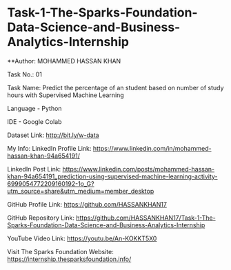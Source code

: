 # Task-1-The-Sparks-Foundation-Data-Science-and-Business-Analytics-Internship

**Author: MOHAMMED HASSAN KHAN

Task No.: 01

Task Name: Predict the percentage of an student based on number of study hours with Supervised Machine Learning

Language - Python

IDE - Google Colab

Dataset Link: http://bit.ly/w-data

My Info:
LinkedIn Profile Link: https://www.linkedin.com/in/mohammed-hassan-khan-94a654191/

LinkedIn Post Link: https://www.linkedin.com/posts/mohammed-hassan-khan-94a654191_prediction-using-supervised-machine-learning-activity-6999054772209160192-1o_G?utm_source=share&utm_medium=member_desktop

GitHub Profile Link: https://github.com/HASSANKHAN17

GitHub Repository Link: https://github.com/HASSANKHAN17/Task-1-The-Sparks-Foundation-Data-Science-and-Business-Analytics-Internship

YouTube Video Link: https://youtu.be/An-KOKKT5X0

Visit The Sparks Foundation Website: https://internship.thesparksfoundation.info/
